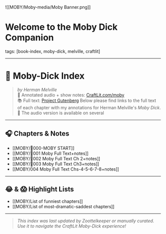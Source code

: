 ![[MOBY/Moby-media/Moby Banner.png]]

# Welcome to the Moby Dick Companion

tags: [book-index, moby-dick, melville, craftlit]

---
# 🐋 Moby-Dick Index

> *by Herman Melville*  
> 📘 Annotated audio + show notes: [CraftLit.com/moby](https://craftlit.com/moby)  
> 📚 Full text: [Project Gutenberg](https://www.gutenberg.org/ebooks/2701)
Below please find links to the full text of each chapter with my annotations for Herman Melville's *Moby Dick*.🐋 The audio version is available on several 
---
## 🎧 Chapters & Notes

- [[MOBY/🎤000-MOBY START]]
- [[MOBY/🎤001 Moby Full Text+notes]]
- [[MOBY/🎤002 Moby Full Text Ch 2+notes]]
- [[MOBY/🎤003 Moby Full Text Ch3+notes]]
- [[MOBY/004 Moby Full Text Chs-4-5-6-7-8+notes]]

---

## 😂 & 😱 Highlight Lists

- [[MOBY/List of funniest chapters]]
- [[MOBY/List of most-dramatic-saddest chapters]]

---

> _This index was last updated by Zoottelkeeper or manually curated. Use it to navigate the CraftLit Moby-Dick experience!_